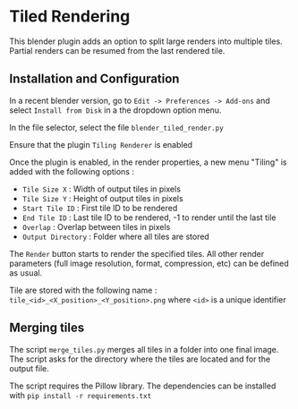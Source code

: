 # Tiled Rendering

This blender plugin adds an option to split large renders into multiple tiles. Partial renders can be resumed from the last rendered tile.

## Installation and Configuration

In a recent blender version, go to `Edit -> Preferences -> Add-ons` and select `Install from Disk` in a the dropdown option menu.

In the file selector, select the file `blender_tiled_render.py`

Ensure that the plugin `Tiling Renderer` is enabled

Once the plugin is enabled, in the render properties, a new menu "Tiling" is added with the following options :
- `Tile Size X` : Width of output tiles in pixels
- `Tile Size Y` : Height of output tiles in pixels
- `Start Tile ID` : First tile ID to be rendered
- `End Tile ID` : Last tile ID to be rendered, -1 to render until the last tile
- `Overlap` : Overlap between tiles in pixels
- `Output Directory` : Folder where all tiles are stored

The `Render` button starts to render the specified tiles. All other render parameters (full image resolution, format, compression, etc) can be defined as usual.

Tile are stored with the following name : `tile_<id>_<X_position>_<Y_position>.png` where `<id>` is a unique identifier

## Merging tiles

The script `merge_tiles.py` merges all tiles in a folder into one final image.
The script asks for the directory where the tiles are located and for the output file.

The script requires the Pillow library. The dependencies can be installed with `pip install -r requirements.txt` 
